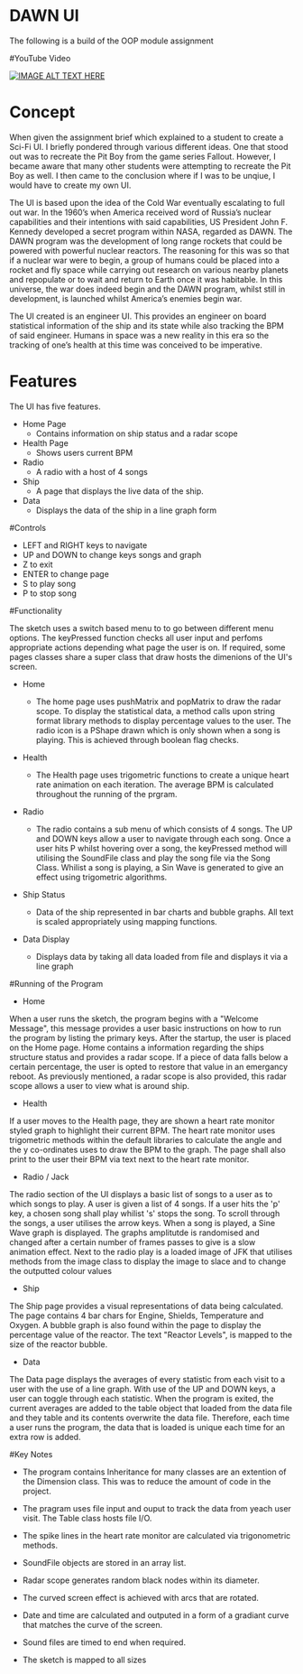 # DAWN UI
The following is a build of the OOP module assignment

#YouTube Video

[![IMAGE ALT TEXT HERE](https://img.youtube.com/vi/Za1BAYiGklE/0.jpg)](https://www.youtube.com/watch?v=Za1BAYiGklE)

# Concept
When given the assignment brief which explained to a student to create a Sci-Fi UI. I briefly pondered through various different ideas. One that stood out was to recreate the Pit Boy from the game series Fallout. However, I became aware that many other students were attempting to recreate the Pit Boy as well. I then came to the conclusion where if I was to be unqiue, I would have to create my own UI. 

The UI is based upon the idea of the Cold War eventually escalating to full out war. In the 1960’s when America received word of Russia’s nuclear capabilities and their intentions with said capabilities, US President John F. Kennedy developed a secret program within NASA, regarded as DAWN. The DAWN program was the development of long range rockets that could be powered with powerful nuclear reactors. The reasoning for this was so that if a nuclear war were to begin, a group of humans could be placed into a rocket and fly space while carrying out research on various nearby planets and repopulate or to wait and return to Earth once it was habitable. In this universe, the war does indeed begin and the DAWN program, whilst still in development, is launched whilst America’s enemies begin war. 

The UI created is an engineer UI. This provides an engineer on board statistical information of the ship and its state while also tracking the BPM of said engineer. Humans in space was a new reality in this era so the tracking of one’s health at this time was conceived to be imperative.  

# Features
The UI has five features.

* Home Page
  * Contains information on ship status and a radar scope
* Health Page
  * Shows users current BPM
* Radio
  * A radio with a host of 4 songs
* Ship
  * A page that displays the live data of the ship. 
* Data
  * Displays the data of the ship in a line graph form

#Controls

* LEFT and RIGHT keys to navigate
* UP and DOWN to change keys songs and graph
* Z to exit
* ENTER to change page
* S to play song
* P to stop song

#Functionality

The sketch uses a switch based menu to to go between different menu options. The keyPressed function checks all user input and perfoms appropriate actions depending what page the user is on. If required, some pages classes share a super class that draw hosts the dimenions of the UI's screen.

* Home
  * The home page uses pushMatrix and popMatrix to draw the radar scope. To display the statistical data, a method calls upon string format library methods to display percentage values to the user. The radio icon is a PShape drawn which is only shown when a song is playing. This is achieved through boolean flag checks.
  
* Health
  * The Health page uses trigometric functions to create a unique heart rate animation on each iteration. The average BPM is calculated throughout the running of the prgram.

* Radio
  * The radio contains a sub menu of which consists of 4 songs. The UP and DOWN keys allow a user to navigate through each song. Once a user hits P whilst hovering over a song, the keyPressed method will utilising the SoundFile class and play the song file via the Song Class. Whilist a song is playing, a Sin Wave is generated to give an effect using trigometric algorithms.

* Ship Status
  * Data of the ship represented in bar charts and bubble graphs. All text is scaled appropriately using mapping functions.

* Data Display
  * Displays data by taking all data loaded from file and displays it via a line graph

#Running of the Program

* Home

When a user runs the sketch, the program begins with a "Welcome Message", this message provides a user basic instructions on how to run the program by listing the primary keys. After the startup, the user is placed on the Home page. Home contains a information regarding the ships structure status and provides a radar scope. If a piece of data falls below a certain percentage, the user is opted to restore that value in an emergancy reboot. As previously mentioned, a radar scope is also provided, this radar scope allows a user to view what is around ship.

* Health

If a user moves to the Health page, they are shown a heart rate monitor styled graph to highlight their current BPM. The heart rate monitor uses trigometric methods within the default libraries to calculate the angle and the y co-ordinates uses to draw the BPM to the graph. The page shall also print to the user their BPM via text next to the heart rate monitor. 

* Radio / Jack

The radio section of the UI displays a basic list of songs to a user as to which songs to play. A user is given a list of 4 songs. If a user hits the 'p' key, a chosen song shall play whilist 's' stops the song. To scroll through the songs, a user utilises the arrow keys. When a song is played, a Sine Wave graph is displayed. The graphs amplitutde is randomised and changed after a certain number of frames passes to give is a slow animation effect. Next to the radio play is a loaded image of JFK that utilises methods from the image class to display the image to slace and to change the outputted colour values

* Ship

The Ship page provides a visual representations of data being calculated. The page contains 4 bar chars for Engine, Shields, Temperature and Oxygen. A bubble graph is also found within the page to display the percentage value of the reactor. The text "Reactor Levels", is mapped to the size of the reactor bubble.

* Data

The Data page displays the averages of every statistic from each visit to a user with the use of a line graph. With use of the UP and DOWN keys, a user can toggle through each statistic. When the program is exited, the current averages are added to the table object that loaded from the data file and they table and its contents overwrite the data file. Therefore, each time a user runs the program, the data that is loaded is unique each time for an extra row is added.

#Key Notes
* The program contains Inheritance for many classes are an extention of the Dimension class. This was to reduce the amount of code in the project.

* The pragram uses file input and ouput to track the data from yeach user visit. The Table class hosts file I/O.

* The spike lines in the heart rate monitor are calculated via trigonometric methods.

* SoundFile objects are stored in an array list.

* Radar scope generates random black nodes within its diameter.

* The curved screen effect is achieved with arcs that are rotated.

* Date and time are calculated and outputed in a form of a gradiant curve that matches the curve of the screen.

* Sound files are timed to end when required.

* The sketch is mapped to all sizes